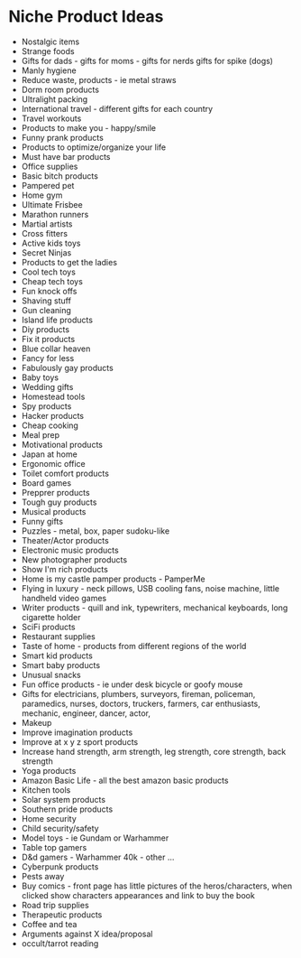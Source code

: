 # Niche Product Ideas 

- Nostalgic items
- Strange foods
- Gifts for dads - gifts for moms - gifts for nerds gifts for spike (dogs)
- Manly hygiene
- Reduce waste, products - ie metal straws
- Dorm room products
- Ultralight packing
- International travel - different gifts for each country
- Travel workouts
- Products to make you - happy/smile
- Funny prank products
- Products to optimize/organize your life
- Must have bar products
- Office supplies
- Basic bitch products
- Pampered pet
- Home gym
- Ultimate Frisbee
- Marathon runners
- Martial artists
- Cross fitters
- Active kids toys
- Secret Ninjas
- Products to get the ladies
- Cool tech toys
- Cheap tech toys
- Fun knock offs
- Shaving stuff
- Gun cleaning
- Island life products
- Diy products
- Fix it products
- Blue collar heaven
- Fancy for less
- Fabulously gay products
- Baby toys
- Wedding gifts
- Homestead tools
- Spy products
- Hacker products
- Cheap cooking
- Meal prep
- Motivational products
- Japan at home
- Ergonomic office
- Toilet comfort products
- Board games
- Prepprer products
- Tough guy products
- Musical products
- Funny gifts
- Puzzles - metal, box, paper sudoku-like
- Theater/Actor products
- Electronic music products
- New photographer products
- Show I'm rich products
- Home is my castle pamper products - PamperMe
- Flying in luxury - neck pillows, USB cooling fans, noise machine, little handheld video games
- Writer products - quill and ink, typewriters, mechanical keyboards, long cigarette holder
- SciFi products
- Restaurant supplies
- Taste of home - products from different regions of the world
- Smart kid products
- Smart baby products
- Unusual snacks
- Fun office products - ie under desk bicycle or goofy mouse
- Gifts for electricians, plumbers, surveyors, fireman, policeman, paramedics, nurses, doctors, truckers, farmers, car enthusiasts, mechanic, engineer, dancer, actor,
- Makeup
- Improve imagination products
- Improve at x y z sport products
- Increase hand strength, arm strength, leg strength, core strength, back strength
- Yoga products
- Amazon Basic Life - all the best amazon basic products
- Kitchen tools
- Solar system products
- Southern pride products
- Home security
- Child security/safety
- Model toys - ie Gundam or Warhammer
- Table top gamers
- D&d gamers - Warhammer 40k - other ...
- Cyberpunk products
- Pests away
- Buy comics - front page has little pictures of the heros/characters, when clicked show characters appearances and link to buy the book
- Road trip supplies
- Therapeutic products
- Coffee and tea
- Arguments against X idea/proposal
- occult/tarrot reading
